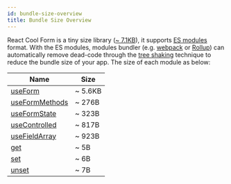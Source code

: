 ```yaml
---
id: bundle-size-overview
title: Bundle Size Overview
---
```


React Cool Form is a tiny size library ([~ 7.1KB](https://bundlephobia.com/result?p=react-cool-form)), it supports [ES modules](https://hacks.mozilla.org/2018/03/es-modules-a-cartoon-deep-dive) format. With the ES modules, modules bundler (e.g. [webpack](https://webpack.js.org) or [Rollup](https://rollupjs.org/guide)) can automatically remove dead-code through the [tree shaking](https://developer.mozilla.org/en-US/docs/Glossary/Tree_shaking) technique to reduce the bundle size of your app. The size of each module as below:

| Name                                                | Size    |
| --------------------------------------------------- | ------- |
| [useForm](../api-reference/use-form)                | ~ 5.6KB |
| [useFormMethods](../api-reference/use-form-methods) | ~ 276B  |
| [useFormState](../api-reference/use-form-state)     | ~ 323B  |
| [useControlled](../api-reference/use-controlled)    | ~ 817B  |
| [useFieldArray](../api-reference/use-field-array)   | ~ 923B  |
| [get](../api-reference/utility-functions#get)       | ~ 5B    |
| [set](../api-reference/utility-functions#set)       | ~ 6B    |
| [unset](../api-reference/utility-functions#unset)   | ~ 7B    |
